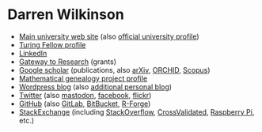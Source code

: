 # Darren Wilkinson

* [Main university web site](https://www.staff.ncl.ac.uk/d.j.wilkinson/) (also [official university profile](https://www.ncl.ac.uk/maths-physics/staff/profile/darrenwilkinson.html))
* [Turing Fellow profile](https://www.turing.ac.uk/people/researchers/darren-wilkinson)
* [LinkedIn](https://www.linkedin.com/in/darrenjwilkinson/)
* [Gateway to Research](https://gtr.ukri.org/person/D3B0D48B-8511-4D9E-AD7C-C0B6875A9F42/) (grants)
* [Google scholar](https://scholar.google.co.uk/citations?user=Z-kAK98AAAAJ) (publications, also [arXiv](https://arxiv.org/a/wilkinson_d_1.html), [ORCHID](https://orcid.org/0000-0003-0736-802X), [Scopus](https://www.scopus.com/authid/detail.uri?authorId=7401870210))
* [Mathematical genealogy project profile](https://www.genealogy.math.ndsu.nodak.edu/id.php?id=111852)
* [Wordpress blog](https://darrenjw.wordpress.com/) (also [additional personal blog](https://darrenjw2.wordpress.com/))
* [Twitter](https://twitter.com/darrenjw) (also [mastodon](https://mastodon.org.uk/@darrenjw), [facebook](http://www.facebook.com/darrenjw), [flickr](https://www.flickr.com/photos/24215253@N05/))
* [GitHub](https://github.com/darrenjw) (also [GitLab](https://gitlab.com/darrenjw), [BitBucket](https://bitbucket.org/darrenjw/), [R-Forge](https://r-forge.r-project.org/users/darrenjw/))
* [StackExchange](https://stackexchange.com/users/116751/darrenjw) (including [StackOverflow](https://stackoverflow.com/users/306035/darrenjw), [CrossValidated](https://stats.stackexchange.com/users/643/darrenjw), [Raspberry Pi](https://raspberrypi.stackexchange.com/users/72/darrenjw), etc.)


